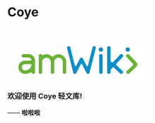 # Coye

<br>

![欢迎使用amWiki！](amWiki/images/logo.png "欢迎使用amWiki！")  

### 欢迎使用 Coye 轻文库!
—— **啦啦啦**  

